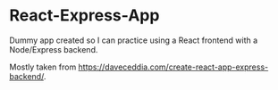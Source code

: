 # React-Express-App

Dummy app created so I can practice using a React frontend with a Node/Express backend.

Mostly taken from https://daveceddia.com/create-react-app-express-backend/.